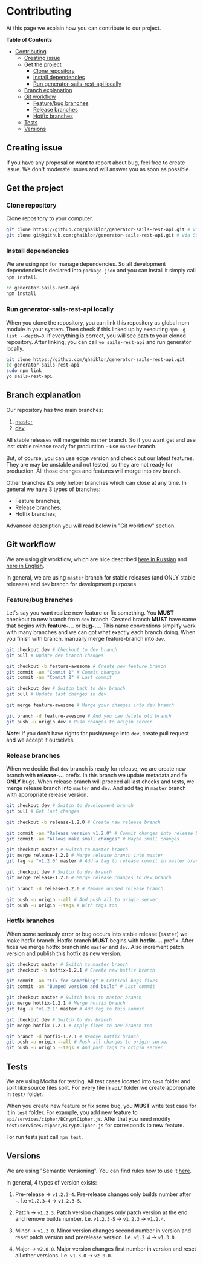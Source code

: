 # Contributing

At this page we explain how you can contribute to our project.

**Table of Contents**

- [Contributing](#)
  - [Creating issue](#)
  - [Get the project](#)
    - [Clone repository](#)
    - [Install dependencies](#)
    - [Run generator-sails-rest-api locally](#)
  - [Branch explanation](#)
  - [Git workflow](#)
    - [Feature/bug branches](#)
    - [Release branches](#)
    - [Hotfix branches](#)
  - [Tests](#)
  - [Versions](#)

## Creating issue

If you have any proposal or want to report about bug, feel free to create issue.
We don't moderate issues and will answer you as soon as possible.

## Get the project

### Clone repository

Clone repository to your computer.

```bash
git clone https://github.com/ghaiklor/generator-sails-rest-api.git # via HTTPS
git clone git@github.com:ghaiklor/generator-sails-rest-api.git # via SSH
```

### Install dependencies

We are using `npm` for manage dependencies.
So all development dependencies is declared into `package.json` and you can install it simply call `npm install`.

```bash
cd generator-sails-rest-api
npm install
```

### Run generator-sails-rest-api locally

When you clone the repository, you can link this repository as global npm module in your system.
Then check if this linked up by executing `npm -g list --depth=0`.
If everything is correct, you will see path to your cloned repository.
After linking, you can call `yo sails-rest-api` and run generator locally.

```bash
git clone https://github.com/ghaiklor/generator-sails-rest-api.git
cd generator-sails-rest-api
sudo npm link
yo sails-rest-api
```

## Branch explanation

Our repository has two main branches:

1. [master](https://github.com/ghaiklor/generator-sails-rest-api/tree/master "Master Branch")
2. [dev](https://github.com/ghaiklor/generator-sails-rest-api/tree/dev "Development Branch")

All stable releases will merge into `master` branch.
So if you want get and use last stable release ready for production - use `master` branch.

But, of course, you can use edge version and check out our latest features.
They are may be unstable and not tested, so they are not ready for production.
All those changes and features will merge into `dev` branch.

Other branches it's only helper branches which can close at any time.
In general we have 3 types of branches:

+ Feature branches;
+ Release branches;
+ Hotfix branches;

Advanced description you will read below in "Git workflow" section.

## Git workflow

We are using git workflow, which are nice described [here in Russian](http://habrahabr.ru/post/106912/ "Thanks to Андрей Хитрин aka zloddey") and [here in English](http://nvie.com/posts/a-successful-git-branching-model/ "Thanks to Vincent Driessen").

In general, we are using `master` branch for stable releases (and ONLY stable releases) and `dev` branch for development purposes.

### Feature/bug branches

Let's say you want realize new feature or fix something.
You **MUST** checkout to new branch from `dev` branch.
Created branch **MUST** have name that begins with **feature-...** or **bug-...**.
This name conventions simplify work with many branches and we can got what exactly each branch doing.
When you finish with branch, manually merge feature-branch into `dev`.

```bash
git checkout dev # Checkout to dev branch
git pull # Update dev branch changes

git checkout -b feature-awesome # Create new feature branch
git commit -am "Commit 1" # Commit changes
git commit -am "Commit 2" # Last commit

git checkout dev # Switch back to dev branch
git pull # Update last changes in dev

git merge feature-awesome # Merge your changes into dev branch

git branch -d feature-awesome # And you can delete old branch
git push -u origin dev # Push changes to origin server
```

**_Note_**: If you don't have rights for push\merge into `dev`, create pull request and we accept it ourselves.

### Release branches

When we decide that `dev` branch is ready for release, we are create new branch with **release-...** prefix.
In this branch we update metadata and fix **ONLY** bugs.
When release branch will proceed all last checks and tests, we merge release branch into `master` and `dev`.
And add tag in `master` branch with appropriate release version.

```bash
git checkout dev # Switch to development branch
git pull # Get last changes

git checkout -b release-1.2.0 # Create new release branch

git commit -am "Release version v1.2.0" # Commit changes into release branch
git commit -am "Allows make small changes" # Maybe small changes

git checkout master # Switch to master branch
git merge release-1.2.0 # Merge release branch into master
git tag -a "v1.2.0" master # Add a tag to release commit in master branch

git checkout dev # Switch to dev branch
git merge release-1.2.0 # Merge release changes to dev branch

git branch -d release-1.2.0 # Remove unused release branch

git push -u origin --all # And push all to origin server
git push -u origin --tags # With tags too
```

### Hotfix branches

When some seriously error or bug occurs into stable release (`master`) we make hotfix branch.
Hotfix branch **MUST** begins with **hotfix-...** prefix.
After fixes we merge hotfix branch into `master` and `dev`.
Also increment patch version and publish this hotfix as new version.

```bash
git checkout master # Switch to master branch
git checkout -b hotfix-1.2.1 # Create new hotfix branch

git commit -am "Fix for something" # Critical bugs fixes
git commit -am "Bumped version and build" # Last commit

git checkout master # Switch back to master branch
git merge hotfix-1.2.1 # Merge hotfix branch
git tag -a "v1.2.1" master # Add tag to this commit

git checkout dev # Switch to dev branch
git merge hotfix-1.2.1 # Apply fixes to dev branch too

git branch -d hotfix-1.2.1 # Remove hotfix branch
git push -u origin --all # Push all changes to origin server
git push -u origin --tags # And push tags to origin server
```

## Tests

We are using Mocha for testing.
All test cases located into `test` folder and split like source files split.
For every file in `api/` folder we create appropriate in `test/` folder.

When you create new feature or fix some bug, you **MUST** write test case for it in `test` folder.
For example, you add new feature to `api/services/cipher/BCryptCipher.js`.
After that you need modify `test/services/cipher/BCryptCipher.js` for corresponds to new feature.

For run tests just call `npm test`.

## Versions

We are using "Semantic Versioning".
You can find rules how to use it [here](http://semver.org/).

In general, 4 types of version exists:

1. Pre-release -> `v1.2.3-4`. Pre-release changes only builds number after `-`. I.e `v1.2.3-4` -> `v1.2.3-5`.

2. Patch -> `v1.2.3`. Patch version changes only patch version at the end and remove builds number. I.e. `v1.2.3-5` -> `v1.2.3` -> `v1.2.4`.

3. Minor -> `v1.3.0`. Minor version changes second number in version and reset patch version and prerelease version. I.e. `v1.2.4` -> `v1.3.0`.

4. Major -> `v2.0.0`. Major version changes first number in version and reset all other versions. I.e. `v1.3.0` -> `v2.0.0`.
